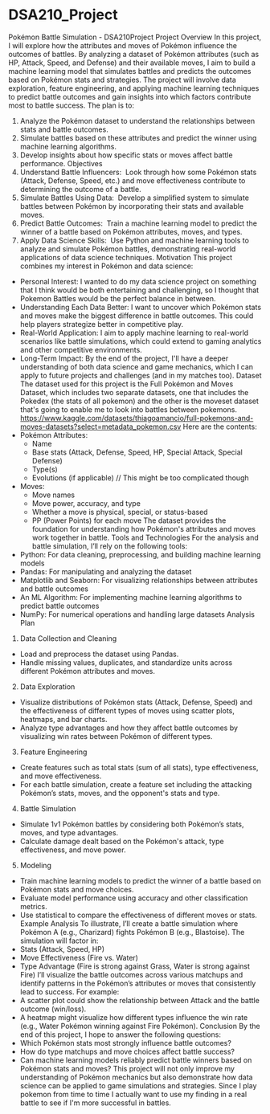 # DSA210_Project
Pokémon Battle Simulation - DSA210Project
Project Overview
In this project, I will explore how the attributes and moves of Pokémon influence the outcomes of battles. By analyzing a dataset of Pokémon attributes (such as HP, Attack, Speed, and Defense) and their available moves, I aim to build a machine learning model that simulates battles and predicts the outcomes based on Pokémon stats and strategies. The project will involve data exploration, feature engineering, and applying machine learning techniques to predict battle outcomes and gain insights into which factors contribute most to battle success.
The plan is to:
1. Analyze the Pokémon dataset to understand the relationships between stats and battle outcomes.
2. Simulate battles based on these attributes and predict the winner using machine learning algorithms.
3. Develop insights about how specific stats or moves affect battle performance.
Objectives
1. Understand Battle Influencers:  Look through how some Pokémon stats (Attack, Defense, Speed, etc.) and move effectiveness contribute to determining the outcome of a battle.
2. Simulate Battles Using Data:  Develop a simplified system to simulate battles between Pokémon by incorporating their stats and available moves.
3. Predict Battle Outcomes:  Train a machine learning model to predict the winner of a battle based on Pokémon attributes, moves, and types.
4. Apply Data Science Skills:  Use Python and machine learning tools to analyze and simulate Pokémon battles, demonstrating real-world applications of data science techniques.
Motivation
This project combines my interest in Pokémon and data science:
* Personal Interest: I wanted to do my data science project on something that I think would be both entertaining and challenging, so I thought that Pokemon Battles would be the perfect balance in between.
* Understanding Each Data Better: I want to uncover which Pokémon stats and moves make the biggest difference in battle outcomes. This could help players strategize better in competitive play.
* Real-World Application: I aim to apply machine learning to real-world scenarios like battle simulations, which could extend to gaming analytics and other competitive environments.
* Long-Term Impact: By the end of the project, I'll have a deeper understanding of both data science and game mechanics, which I can apply to future projects and challenges (and in my matches too).
Dataset
The dataset used for this project is the Full Pokémon and Moves Dataset, which includes two separate datasets, one that includes the Pokedex (the stats of all pokemon) and the other is the moveset dataset that's going to enable me to look into battles between pokemons.
https://www.kaggle.com/datasets/thiagoamancio/full-pokemons-and-moves-datasets?select=metadata_pokemon.csv
Here are the contents:
* Pokémon Attributes:
    * Name
    * Base stats (Attack, Defense, Speed, HP, Special Attack, Special Defense)
    * Type(s)
    * Evolutions (if applicable) // This might be too complicated though
* Moves:
    * Move names
    * Move power, accuracy, and type
    * Whether a move is physical, special, or status-based
    * PP (Power Points) for each move
The dataset provides the foundation for understanding how Pokémon's attributes and moves work together in battle.
Tools and Technologies
For the analysis and battle simulation, I’ll rely on the following tools:
* Python: For data cleaning, preprocessing, and building machine learning models
* Pandas: For manipulating and analyzing the dataset
* Matplotlib and Seaborn: For visualizing relationships between attributes and battle outcomes
* An ML Algorithm: For implementing machine learning algorithms to predict battle outcomes
* NumPy: For numerical operations and handling large datasets
Analysis Plan
1. Data Collection and Cleaning
* Load and preprocess the dataset using Pandas.
* Handle missing values, duplicates, and standardize units across different Pokémon attributes and moves.
2. Data Exploration
* Visualize distributions of Pokémon stats (Attack, Defense, Speed) and the effectiveness of different types of moves using scatter plots, heatmaps, and bar charts.
* Analyze type advantages and how they affect battle outcomes by visualizing win rates between Pokémon of different types.
3. Feature Engineering
* Create features such as total stats (sum of all stats), type effectiveness, and move effectiveness.
* For each battle simulation, create a feature set including the attacking Pokémon’s stats, moves, and the opponent's stats and type.
4. Battle Simulation
* Simulate 1v1 Pokémon battles by considering both Pokémon’s stats, moves, and type advantages.
* Calculate damage dealt based on the Pokémon's attack, type effectiveness, and move power.
5. Modeling
* Train machine learning models to predict the winner of a battle based on Pokémon stats and move choices.
* Evaluate model performance using accuracy and other classification metrics.
* Use statistical to compare the effectiveness of different moves or stats.
Example Analysis
To illustrate, I’ll create a battle simulation where Pokémon A (e.g., Charizard) fights Pokémon B (e.g., Blastoise). The simulation will factor in:
* Stats (Attack, Speed, HP)
* Move Effectiveness (Fire vs. Water)
* Type Advantage (Fire is strong against Grass, Water is strong against Fire)
I’ll visualize the battle outcomes across various matchups and identify patterns in the Pokémon’s attributes or moves that consistently lead to success.
For example:
* A scatter plot could show the relationship between Attack and the battle outcome (win/loss).
* A heatmap might visualize how different types influence the win rate (e.g., Water Pokémon winning against Fire Pokémon).
Conclusion
By the end of this project, I hope to answer the following questions:
* Which Pokémon stats most strongly influence battle outcomes?
* How do type matchups and move choices affect battle success?
* Can machine learning models reliably predict battle winners based on Pokémon stats and moves?
This project will not only improve my understanding of Pokémon mechanics but also demonstrate how data science can be applied to game simulations and strategies. Since I play pokemon from time to time I actually want to use my finding in a real battle to see if I'm more successful in battles.

